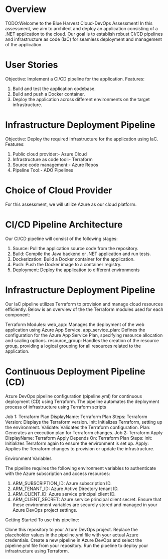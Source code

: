# Overview
TODO:Welcome to the Blue Harvest Cloud-DevOps Assessment! In this assessment, we aim to architect and deploy an application consisting of a .NET application to the cloud. Our goal is to establish robust CI/CD pipelines and infrastructure as code (IaC) for seamless deployment and management of the application.

# User Stories
Objective: Implement a CI/CD pipeline for the application.
Features:
1. Build and test the application codebase.
2. Build and push a Docker container.
3. Deploy the application across different environments on the target infrastructure.

# Infrastructure Deployment Pipeline
Objective: Deploy the required infrastructure for the application using IaC.
Features:
1. Public cloud provider:- Azure Cloud
2. Infrastructure as code tool:- Terraform
3. Source code management:- Azure Repos
4. Pipeline Tool:- ADO Pipelines


# Choice of Cloud Provider
For this assessment, we will utilize Azure as our cloud platform. 

# CI/CD Pipeline Architecture
Our CI/CD pipeline will consist of the following stages:

1. Source: Pull the application source code from the repository.
2. Build: Compile the Java backend or .NET application and run tests.
3. Dockerization: Build a Docker container for the application.
4. Push: Push the Docker image to a container registry.
5. Deployment: Deploy the application to different environments





# Infrastructure Deployment Pipeline
Our IaC pipeline utilizes Terraform to provision and manage cloud resources efficiently. Below is an overview of the  the Terraform modules used for each component:

Terraform Modules:
web_app: Manages the deployment of the web application using Azure App Service.
app_service_plan: Defines the configuration for the Azure App Service Plan, specifying resource allocation and scaling options.
resource_group: Handles the creation of the resource group, providing a logical grouping for all resources related to the application.

# Continuous Deployment Pipeline (CD)

Azure DevOps pipeline configuration (pipeline.yml) for continuous deployment (CD) using Terraform. The pipeline automates the deployment process of infrastructure using Terraform scripts

Job 1: Terraform Plan
DisplayName: Terraform Plan
Steps:
Terraform Version: Displays the Terraform version.
Init: Initializes Terraform, setting up the environment.
Validate: Validates the Terraform configuration.
Plan: Generates an execution plan for Terraform changes.
Job 2: Terraform Apply
DisplayName: Terraform Apply
Depends On: Terraform Plan
Steps:
Init: Initializes Terraform again to ensure the environment is set up.
Apply: Applies the Terraform changes to provision or update the infrastructure.


Environment Variables

The pipeline requires the following environment variables to authenticate with the Azure subscription and access resources:

1. ARM_SUBSCRIPTION_ID: Azure subscription ID.
2. ARM_TENANT_ID: Azure Active Directory tenant ID.
3. ARM_CLIENT_ID: Azure service principal client ID.
4. ARM_CLIENT_SECRET: Azure service principal client secret.
Ensure that these environment variables are securely stored and managed in your Azure DevOps project settings.

Getting Started
To use this pipeline:

Clone this repository to your Azure DevOps project.
Replace the placeholder values in the pipeline.yml file with your actual Azure credentials.
Create a new pipeline in Azure DevOps and select the pipeline.yml file from your repository.
Run the pipeline to deploy your infrastructure using Terraform.